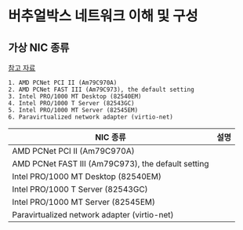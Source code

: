 # 버추얼박스 네트워크 이해 및 구성

## 가상 NIC 종류
[참고 자료](https://www.virtualbox.org/manual/ch06.html)

	1. AMD PCNet PCI II (Am79C970A)
	2. AMD PCNet FAST III (Am79C973), the default setting
	3. Intel PRO/1000 MT Desktop (82540EM)
	4. Intel PRO/1000 T Server (82543GC)
	5. Intel PRO/1000 MT Server (82545EM)
	6. Paravirtualized network adapter (virtio-net)

|NIC 종류|설명  |
|----------------------------------------------------|--|
|AMD PCNet PCI II (Am79C970A)                      |  |
|AMD PCNet FAST III (Am79C973), the default setting| |
|Intel PRO/1000 MT Desktop (82540EM)               | |
|Intel PRO/1000 T Server (82543GC)                 | |
|Intel PRO/1000 MT Server (82545EM)                | |
|Paravirtualized network adapter (virtio-net)      | |







<!--stackedit_data:
eyJoaXN0b3J5IjpbLTE0OTA1MTIxMTBdfQ==
-->